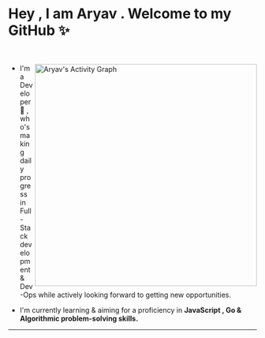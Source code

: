 


# Hey , I am Aryav . Welcome to my GitHub ✨

<br>
<p>
<img align="right" width="450px" alt="Aryav's Activity Graph" src="https://github-readme-stats.vercel.app/api?username=aryav-v&show_icons=true&count_private=true&theme=maroongold">

- I'm a Developer 🚀 , who's making daily progress in Full-Stack development & Dev-Ops while actively looking forward to getting new opportunities.

- I'm currently learning & aiming for a proficiency in <b>JavaScript , Go & Algorithmic problem-solving skills.</b>



<hr>



</p>
</p>
 

 
